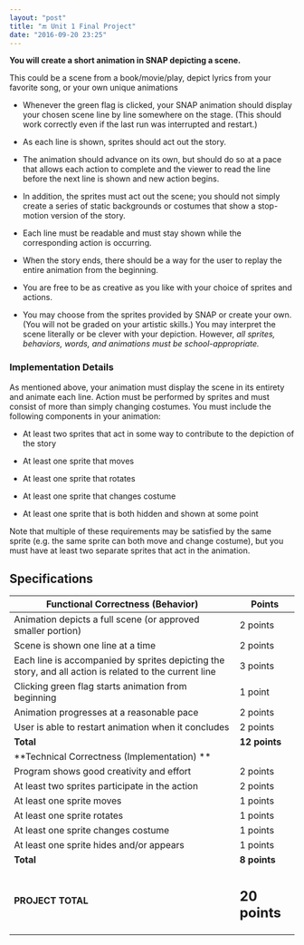 ```yaml
---
layout: "post"
title: "🔚 Unit 1 Final Project"
date: "2016-09-20 23:25"
---
```


**You will create a short animation in SNAP depicting a scene.**

This could be a scene from a book/movie/play, depict lyrics from your favorite song, or your own unique animations

* Whenever the green flag is clicked, your SNAP animation should display your chosen scene line by line somewhere on the stage. (This should work correctly even if the last run was interrupted and restart.)

* As each line is shown, sprites should act out the story.

* The animation should advance on its own, but should do so at a pace that allows each action to complete and the viewer to read the line before the next line is shown and new action begins.

* In addition, the sprites must act out the scene; you should not simply create a series of static backgrounds or costumes that show a stop-motion version of the story.

* Each line must be readable and must stay shown while the corresponding action is occurring.

* When the story ends, there should be a way for the user to replay the entire animation from the beginning.

* You are free to be as creative as you like with your choice of sprites and actions.

* You may choose from the sprites provided by SNAP or create your own. (You will not be graded on your artistic skills.) You may interpret the scene literally or be clever with your depiction. However, *all sprites, behaviors, words, and animations must be school-appropriate.*

### **Implementation Details**

As mentioned above, your animation must display the scene in its entirety and animate each line. Action must be performed by sprites and must consist of more than simply changing costumes. You must include the following components in your animation:

* At least two sprites that act in some way to contribute to the depiction of the story

* At least one sprite that moves

* At least one sprite that rotates

* At least one sprite that changes costume

* At least one sprite that is both hidden and shown at some point

Note that multiple of these requirements may be satisfied by the same sprite (e.g. the same sprite can both move and change costume), but you must have at least two separate sprites that act in the animation.

## Specifications

| Functional Correctness (Behavior)                                                                  |  Points         |
|--------------------------------------------------------------------------------------------------------|-----------|
| Animation depicts a full scene (or approved smaller portion)                                           | 2 points  |
| Scene is shown one line at a time                                                                      | 2 points  |
| Each line is accompanied by sprites depicting the story, and all action is related to the current line | 3 points  |
| Clicking green flag starts animation from beginning                                                    | 1 point   |
| Animation progresses at a reasonable pace                                                              | 2 points  |
| User is able to restart animation when it concludes                                                    | 2 points  |
| **Total**                                                                                                  | **12 points** |
| **Technical Correctness (Implementation)     **                                                          |           |
| Program shows good creativity and effort                                                               | 2 points  |
| At least two sprites participate in the action                                                         | 2 points  |
| At least one sprite moves                                                                              | 1 points  |
| At least one sprite rotates                                                                            | 1 points  |
| At least one sprite changes costume                                                                    | 1 points  |
| At least one sprite hides and/or appears                                                               | 1 points  |
| **Total**                                                                                                  | **8 points**  |
| **PROJECT TOTAL**                                                                                          | <h2>20 points</h2> |
